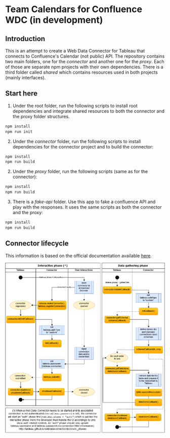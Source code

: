# Team Calendars for Confluence WDC (in development)

## Introduction

This is an attempt to create a Web Data Connector for Tableau that connects to Confluence's Calendar (not public) API.
The repository contains two main folders, one for the *connector* and another one for the *proxy*. Each of those are separate npm projects with their own dependencies.
There is a third folder called *shared* which contains resources used in both projects (mainly interfaces).

## Start here

1. Under the root folder, run the following scripts to install root dependencies and integrate shared resources to both the connector and the proxy folder structures.
```javascript
npm install
npm run init
```
2. Under the *connector* folder, run the following scripts to install dependencies for the connector project and to build the connector:
```javascript
npm install
npm run build
```
2. Under the *proxy* folder, run the following scripts (same as for the connector):
```javascript
npm install
npm run build
```
3. There is a *fake-api* folder. Use this app to fake a confluence API and play with the responses. It uses the same scripts as both the connector and the proxy:
```javascript
npm install
npm run build
```
## Connector lifecycle
This information is based on the official documentation available [here](http://tableau.github.io/webdataconnector/docs/wdc_phases).

![Connector lifecycle](./docs/WebDataConnector-Phases.png "Connector lifecycle")
